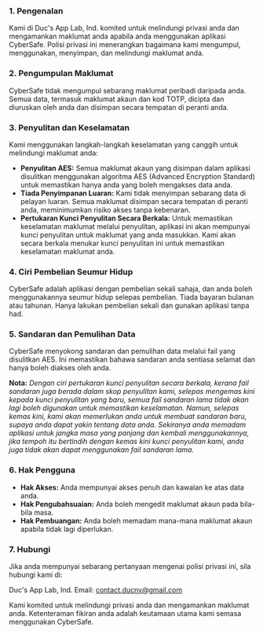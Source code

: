 ### **1. Pengenalan**

Kami di Duc's App Lab, Ind. komited untuk melindungi privasi anda dan mengamankan maklumat anda apabila anda menggunakan aplikasi CyberSafe. Polisi privasi ini menerangkan bagaimana kami mengumpul, menggunakan, menyimpan, dan melindungi maklumat anda.

### **2. Pengumpulan Maklumat**

CyberSafe tidak mengumpul sebarang maklumat peribadi daripada anda. Semua data, termasuk maklumat akaun dan kod TOTP, dicipta dan diuruskan oleh anda dan disimpan secara tempatan di peranti anda.

### **3. Penyulitan dan Keselamatan**

Kami menggunakan langkah-langkah keselamatan yang canggih untuk melindungi maklumat anda:

* **Penyulitan AES:** Semua maklumat akaun yang disimpan dalam aplikasi disulitkan menggunakan algoritma AES (Advanced Encryption Standard) untuk memastikan hanya anda yang boleh mengakses data anda.
* **Tiada Penyimpanan Luaran:** Kami tidak menyimpan sebarang data di pelayan luaran. Semua maklumat disimpan secara tempatan di peranti anda, meminimumkan risiko akses tanpa kebenaran.
* **Pertukaran Kunci Penyulitan Secara Berkala:** Untuk memastikan keselamatan maklumat melalui penyulitan, aplikasi ini akan mempunyai kunci penyulitan untuk maklumat yang anda masukkan. Kami akan secara berkala menukar kunci penyulitan ini untuk memastikan keselamatan maklumat anda.

### **4. Ciri Pembelian Seumur Hidup**

CyberSafe adalah aplikasi dengan pembelian sekali sahaja, dan anda boleh menggunakannya seumur hidup selepas pembelian. Tiada bayaran bulanan atau tahunan. Hanya lakukan pembelian sekali dan gunakan aplikasi tanpa had.

### **5. Sandaran dan Pemulihan Data**

CyberSafe menyokong sandaran dan pemulihan data melalui fail yang disulitkan AES. Ini memastikan bahawa sandaran anda sentiasa selamat dan hanya boleh diakses oleh anda.

**Nota:** *Dengan ciri pertukaran kunci penyulitan secara berkala, kerana fail sandaran juga berada dalam skop penyulitan kami, selepas mengemas kini kepada kunci penyulitan yang baru, semua fail sandaran lama tidak akan lagi boleh digunakan untuk memastikan keselamatan. Namun, selepas kemas kini, kami akan memerlukan anda untuk membuat sandaran baru, supaya anda dapat yakin tentang data anda. Sekiranya anda memadam aplikasi untuk jangka masa yang panjang dan kembali menggunakannya, jika tempoh itu bertindih dengan kemas kini kunci penyulitan kami, anda juga tidak akan dapat menggunakan fail sandaran lama.*

### **6. Hak Pengguna**

* **Hak Akses:** Anda mempunyai akses penuh dan kawalan ke atas data anda.
* **Hak Pengubahsuaian:** Anda boleh mengedit maklumat akaun pada bila-bila masa.
* **Hak Pembuangan:** Anda boleh memadam mana-mana maklumat akaun apabila tidak lagi diperlukan.

### **7. Hubungi**

Jika anda mempunyai sebarang pertanyaan mengenai polisi privasi ini, sila hubungi kami di:

Duc's App Lab, Ind.
Email: [contact.ducnv@gmail.com]()

Kami komited untuk melindungi privasi anda dan mengamankan maklumat anda. Ketenteraman fikiran anda adalah keutamaan utama kami semasa menggunakan CyberSafe.
